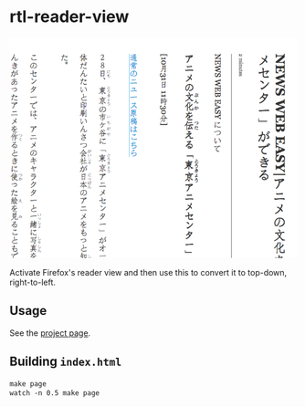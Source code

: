 # rtl-reader-view

![Screenshot](screenshot.png)

Activate Firefox's reader view and then use this to convert it to top-down, right-to-left.

## Usage

See the [project page](https://gyng.github.io/rtl-reader-view).

## Building `index.html`

    make page
    watch -n 0.5 make page
